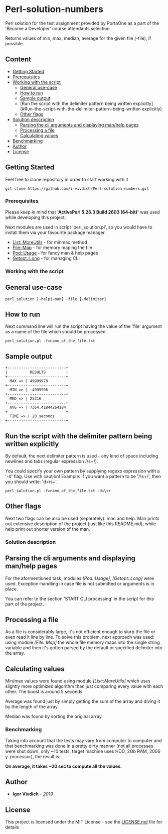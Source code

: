 # Perl-solution-numbers

Perl solution for the test assignment provided by PortaOne
as a part of the 'Become a Developer' course attendants selection.

Returns values of min, max, median, average for the given file (-file), if possible.

## Content

* [Getting Started](#Getting-Started)
* [Prerequisites](#Prerequisites)
* [Working with the script](#Working-with-the-script)
  - [General use-case](#General-use-case)
  - [How to run](#How-to-run)
  - [Sample output](#Sample-output)
  - [Run the script with the delimiter pattern being written explicitly](#Run-the-script-with-the-delimiter-pattern-being-written explicitly)
  - [Other flags](#Other-flags)
* [Solution description](#Solution-description)
	- [Parsing the cli arguments and displaying man/help pages](#Parsing-the-cli-arguments-and-displaying-man/help-pages)
	- [Processing a file](#Processing-a-file)
	- [Calculating values](#Calculating-values)
* [Benchmarking](#Benchmarking)
* [Author](#Author)
* [License](#License)

## Getting Started

Feel free to clone repository in order to start working with it

```
git clone https://github.com/i-vivdich/Perl-solution-numbers.git
```

### Prerequisites

Please keep in mind that **'ActivePerl 5.26.3 Build 2603 (64-bit)'** was used while developing this project.

Next modules are used in script 'perl_solution.pl', so you would have to install them via your favourite package manager.

* [List::MoreUtils](https://metacpan.org/pod/List::MoreUtils) - for minmax method
* [File::Map](https://metacpan.org/pod/File::Map) - for memory maping the file
* [Pod::Usage](https://metacpan.org/pod/Pod::Usage) - for fancy man & help pages
* [Getopt::Long](https://metacpan.org/pod/Getopt::Long) - for managing CLI

### Working with the script

## General use-case

```
perl_solution [-help|-man] -file [-delimiter]
```

## How to run

Next command line will run the script having the value of the 'file' argument as a name of the file which should be processed.

```
perl_solution.pl -f=name_of_the_file.txt
```

## Sample output

```
+--------------------------+
|          RESULTS         |
+--------------------------+
  MAX => | 49999978
+--------------------------+
  MIN => | -4999996
+--------------------------+
  MED => | 25216
+--------------------------+
  AVG => | 7364.41844264184
+--------------------------+
  TIME => | 20 seconds
+--------------------------+
```

## Run the script with the delimiter pattern being written explicitly

By default, the next delimiter pattern is used - any kind of space including newlines and tabs (regular expression /\s+/).

You could specify your own pattern by supplying regexp expression with a '-d' flag.
Use with caution! Example: if you want a pattern to be '/\s+/', then you should write: 'd=\s+'.

```
perl_solution.pl -f=name_of_the_file.txt -d=\s+
```

## Other flags

Next two flags can be also be used (separately): man and help. Man prints out extensive description of the project (just like this README.md), while help print out shorter version of the man.

### Solution description

## Parsing the cli arguments and displaying man/help pages

For the aformentioned task, modules *[Pod::Usage]*, *[Getopt::Long]* were used. Exception-handling in case file is not submitted or arguments is in place.

You can refer to the section 'START CLI processing' in the script for this part of the project.

## Processing a file

As a file is considerably large, it's not efficient enough to slurp the file or even read it line by line. To solve this problem, next approach was used: using module *[File::Map]* the whole file memory maps into the single string variable and then it's gotten parsed by the default or specified delimiter into the array.

## Calculating values

Min/max values were found using module *[List::MoreUtils]* which uses slightly more optimized algorithm than just comparing every value with each other. The boost is around 5 seconds.

Average was found just by simply getting the sum of the array and diving it by the length of the array.

Median was found by sorting the original array.

### Benchmarking

Taking into account that the tests may vary from computer to computer and that benchmarking was done in a pretty dirty manner (not all processes were shut down, only ~10 tests, target machine uses HDD, 2Gb RAM, 2006 y. processor), the result is:

**On average, it takes ~20 sec to compute all the values.**

## Author

* **Igor Vivdich** - *2019*

## License

This project is licensed under the MIT License - see the [LICENSE.md](LICENSE.md) file for details
